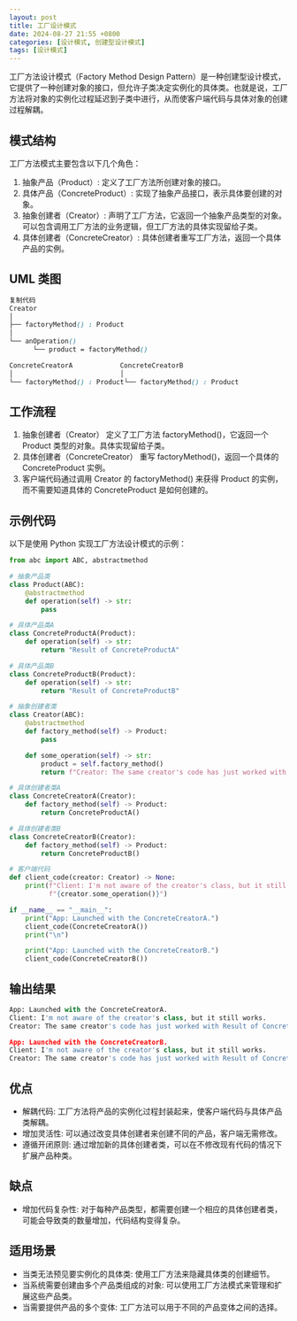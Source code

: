 ```yaml
---
layout: post
title: 工厂设计模式
date: 2024-08-27 21:55 +0800
categories: [设计模式, 创建型设计模式]
tags: [设计模式]
---
```


工厂方法设计模式（Factory Method Design Pattern）是一种创建型设计模式，它提供了一种创建对象的接口，但允许子类决定实例化的具体类。也就是说，工厂方法将对象的实例化过程延迟到子类中进行，从而使客户端代码与具体对象的创建过程解耦。

## 模式结构
工厂方法模式主要包含以下几个角色：

1. 抽象产品（Product）: 定义了工厂方法所创建对象的接口。
2. 具体产品（ConcreteProduct）: 实现了抽象产品接口，表示具体要创建的对象。
3. 抽象创建者（Creator）: 声明了工厂方法，它返回一个抽象产品类型的对象。可以包含调用工厂方法的业务逻辑，但工厂方法的具体实现留给子类。
4. 具体创建者（ConcreteCreator）: 具体创建者重写工厂方法，返回一个具体产品的实例。

## UML 类图
```scss
复制代码
Creator
│
├── factoryMethod() : Product
│
└── anOperation()
      └── product = factoryMethod()

ConcreteCreatorA            ConcreteCreatorB
│                           │
└── factoryMethod() : Product└── factoryMethod() : Product
```

## 工作流程
1. 抽象创建者（Creator） 定义了工厂方法 factoryMethod()，它返回一个 Product 类型的对象。具体实现留给子类。
2. 具体创建者（ConcreteCreator） 重写 factoryMethod()，返回一个具体的 ConcreteProduct 实例。
3. 客户端代码通过调用 Creator 的 factoryMethod() 来获得 Product 的实例，而不需要知道具体的 ConcreteProduct 是如何创建的。

## 示例代码
以下是使用 Python 实现工厂方法设计模式的示例：

```python
from abc import ABC, abstractmethod

# 抽象产品类
class Product(ABC):
    @abstractmethod
    def operation(self) -> str:
        pass

# 具体产品类A
class ConcreteProductA(Product):
    def operation(self) -> str:
        return "Result of ConcreteProductA"

# 具体产品类B
class ConcreteProductB(Product):
    def operation(self) -> str:
        return "Result of ConcreteProductB"

# 抽象创建者类
class Creator(ABC):
    @abstractmethod
    def factory_method(self) -> Product:
        pass

    def some_operation(self) -> str:
        product = self.factory_method()
        return f"Creator: The same creator's code has just worked with {product.operation()}"

# 具体创建者类A
class ConcreteCreatorA(Creator):
    def factory_method(self) -> Product:
        return ConcreteProductA()

# 具体创建者类B
class ConcreteCreatorB(Creator):
    def factory_method(self) -> Product:
        return ConcreteProductB()

# 客户端代码
def client_code(creator: Creator) -> None:
    print(f"Client: I'm not aware of the creator's class, but it still works.\n"
          f"{creator.some_operation()}")

if __name__ == "__main__":
    print("App: Launched with the ConcreteCreatorA.")
    client_code(ConcreteCreatorA())
    print("\n")

    print("App: Launched with the ConcreteCreatorB.")
    client_code(ConcreteCreatorB())
```

## 输出结果
```python
App: Launched with the ConcreteCreatorA.
Client: I'm not aware of the creator's class, but it still works.
Creator: The same creator's code has just worked with Result of ConcreteProductA

App: Launched with the ConcreteCreatorB.
Client: I'm not aware of the creator's class, but it still works.
Creator: The same creator's code has just worked with Result of ConcreteProductB
```

## 优点
* 解耦代码: 工厂方法将产品的实例化过程封装起来，使客户端代码与具体产品类解耦。
* 增加灵活性: 可以通过改变具体创建者来创建不同的产品，客户端无需修改。
* 遵循开闭原则: 通过增加新的具体创建者类，可以在不修改现有代码的情况下扩展产品种类。

## 缺点
* 增加代码复杂性: 对于每种产品类型，都需要创建一个相应的具体创建者类，可能会导致类的数量增加，代码结构变得复杂。

## 适用场景
* 当类无法预见要实例化的具体类: 使用工厂方法来隐藏具体类的创建细节。
* 当系统需要创建由多个产品类组成的对象: 可以使用工厂方法模式来管理和扩展这些产品类。
* 当需要提供产品的多个变体: 工厂方法可以用于不同的产品变体之间的选择。